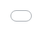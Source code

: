 # Read this throughly before implementing the Logic:

## What is this bot about?
This bot is make specifically for one purpose. That is to monitor visa appointment schedules in your screen and send notification whenever there is change in available dates.

## How does this bot work?
> **This bot works in various steps as :
>		- It screenshot your screen's area which is defined in "edit.py".
>		- It converts the screenshot toblack and white photo.
>		- It scans the photo and converts photo to text using TesseractOCR.
>		- Finally, It sends message to the defined (as many as) users in "edit.py".
>		- Also, if the message is same as previous  it will skip. 
>		- It will also skip empty messages for a reason defined below in **VIP section**.
>		- It prints logs to txt per session. After a session log file is reset.
		



## VIP Section (root of bot)

		> This bot just captures screen, it doesn't have any access to website of cgi federal.So you've to refresh your browser yourself.

		Instead refreshig everytime,you can refresh the cgi federal logged in dash page by using the script below.
		Press **CTRL+SHIFT+I** and **Ctrl+V** and then **Enter** in that page. 
		Close that side pane. Now, the pagewill be refreshed every *'N' seconds* as said in the code.
		
		javascript :(paste this)
		(Start from double slash and end after UP)
		``` // Start Pasting From Here
		function refresh(secs) {
  document.documentElement.innerHTML = '<body style="margin:0px;padding:0px;overflow:hidden"><iframe frameborder="0" style="overflow:hidden;overflow-x:hidden;overflow-y:hidden;height:100%;width:100%;position:absolute;top:0px;left:0px;right:0px;bottom:0px" height="100%" width="100%" id="p" src="' + window.location.href + '"></iframe></body>'
  setInterval(() => document.getElementById('p').src = document.getElementById('p').src, secs * 1000)
}

refresh(10) // 10 here means This page will refresh every 10 seconds
 // paste upto here UP ```
 
 >***Note Section***
>		-*Don't open botv2.py file if you don't have knowledge.*
>		-*Edit variables in edit.py file. That's sufficient.*
		
		

***Distributed Under GPL by @PrabeshAryalNP on social or @PrabeshAryal on code sites.***
		
		